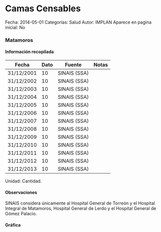Camas Censables
=====

Fecha: 2014-05-01
Categorías: Salud
Autor: IMPLAN
Aparece en pagina inicial: No

### Matamoros

<!-- break -->

#### Información recopilada

<table class="table table-hover table-bordered matriz">
  <thead>
    <tr><th>Fecha</th><th>Dato</th><th>Fuente</th><th>Notas</th></tr>
  </thead>
  <tbody>
    <tr><td class="centrado">31/12/2001</td><td class="derecha">10</td><td>SINAIS (SSA)</td><td></td></tr>
    <tr><td class="centrado">31/12/2002</td><td class="derecha">10</td><td>SINAIS (SSA)</td><td></td></tr>
    <tr><td class="centrado">31/12/2003</td><td class="derecha">10</td><td>SINAIS (SSA)</td><td></td></tr>
    <tr><td class="centrado">31/12/2004</td><td class="derecha">10</td><td>SINAIS (SSA)</td><td></td></tr>
    <tr><td class="centrado">31/12/2005</td><td class="derecha">10</td><td>SINAIS (SSA)</td><td></td></tr>
    <tr><td class="centrado">31/12/2006</td><td class="derecha">10</td><td>SINAIS (SSA)</td><td></td></tr>
    <tr><td class="centrado">31/12/2007</td><td class="derecha">10</td><td>SINAIS (SSA)</td><td></td></tr>
    <tr><td class="centrado">31/12/2008</td><td class="derecha">10</td><td>SINAIS (SSA)</td><td></td></tr>
    <tr><td class="centrado">31/12/2009</td><td class="derecha">10</td><td>SINAIS (SSA)</td><td></td></tr>
    <tr><td class="centrado">31/12/2010</td><td class="derecha">10</td><td>SINAIS (SSA)</td><td></td></tr>
    <tr><td class="centrado">31/12/2011</td><td class="derecha">10</td><td>SINAIS (SSA)</td><td></td></tr>
    <tr><td class="centrado">31/12/2012</td><td class="derecha">10</td><td>SINAIS (SSA)</td><td></td></tr>
    <tr><td class="centrado">31/12/2013</td><td class="derecha">10</td><td>SINAIS (SSA)</td><td></td></tr>
  </tbody>
</table>

Unidad: Cantidad.

#### Observaciones

SINAIS considera únicamente al Hospital General de Torreón y el Hospital Integral de Matamoros, Hospital General de Lerdo y el Hospital General de Gómez Palacio.

#### Gráfica

<div id="Morrisaqsvfkir" class="grafica"></div>
  <script>
  new Morris.Line({
    element: 'Morrisaqsvfkir',
    data: [
      { fecha: '2001-12-31', dato: 10 },
      { fecha: '2002-12-31', dato: 10 },
      { fecha: '2003-12-31', dato: 10 },
      { fecha: '2004-12-31', dato: 10 },
      { fecha: '2005-12-31', dato: 10 },
      { fecha: '2006-12-31', dato: 10 },
      { fecha: '2007-12-31', dato: 10 },
      { fecha: '2008-12-31', dato: 10 },
      { fecha: '2009-12-31', dato: 10 },
      { fecha: '2010-12-31', dato: 10 },
      { fecha: '2011-12-31', dato: 10 },
      { fecha: '2012-12-31', dato: 10 },
      { fecha: '2013-12-31', dato: 10 }
    ],
    xkey: 'fecha',
    ykeys: ['dato'],
    labels: ['Dato'],
    lineColors: ['#FF5B02'],
    xLabelFormat: function(d) {
      return d.getDate()+'/'+(d.getMonth()+1)+'/'+d.getFullYear();
    },
    dateFormat: function (ts) {
      var d = new Date(ts);
      return d.getDate() + '/' + (d.getMonth() + 1) + '/' + d.getFullYear();
    }
  });
  </script>
